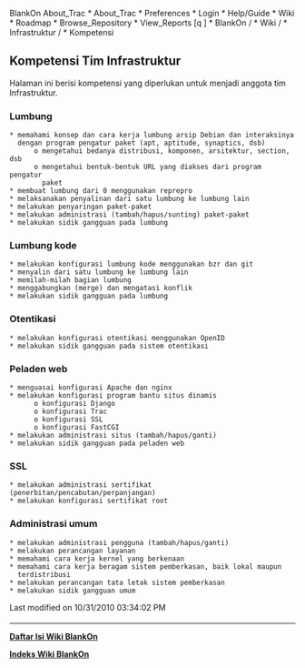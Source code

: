    BlankOn
 About_Trac
    * About_Trac
    * Preferences
    * Login
    * Help/Guide
    * Wiki
    * Roadmap
    * Browse_Repository
    * View_Reports
[q                 ]
    * BlankOn  /
    * Wiki  /
    * Infrastruktur  /
    * Kompetensi
## Kompetensi Tim Infrastruktur
Halaman ini berisi kompetensi yang diperlukan untuk menjadi anggota tim
Infrastruktur.
### Lumbung
    * memahami konsep dan cara kerja lumbung arsip Debian dan interaksinya
      dengan program pengatur paket (apt, aptitude, synaptics, dsb)
          o mengetahui bedanya distribusi, komponen, arsitektur, section, dsb
          o mengetahui bentuk-bentuk URL yang diakses dari program pengatur
            paket
    * membuat lumbung dari 0 menggunakan reprepro
    * melaksanakan penyalinan dari satu lumbung ke lumbung lain
    * melakukan penyaringan paket-paket
    * melakukan administrasi (tambah/hapus/sunting) paket-paket
    * melakukan sidik gangguan pada lumbung
### Lumbung kode
    * melakukan konfigurasi lumbung kode menggunakan bzr dan git
    * menyalin dari satu lumbung ke lumbung lain
    * memilah-milah bagian lumbung
    * menggabungkan (merge) dan mengatasi konflik
    * melakukan sidik gangguan pada lumbung
### Otentikasi
    * melakukan konfigurasi otentikasi menggunakan OpenID
    * melakukan sidik gangguan pada sistem otentikasi
### Peladen web
    * menguasai konfigurasi Apache dan nginx
    * melakukan konfigurasi program bantu situs dinamis
          o konfigurasi Django
          o konfigurasi Trac
          o konfigurasi SSL
          o konfigurasi FastCGI
    * melakukan administrasi situs (tambah/hapus/ganti)
    * melakukan sidik gangguan pada peladen web
### SSL
    * melakukan administrasi sertifikat (penerbitan/pencabutan/perpanjangan)
    * melakukan konfigurasi sertifikat root
### Administrasi umum
    * melakukan administrasi pengguna (tambah/hapus/ganti)
    * melakukan perancangan layanan
    * memahami cara kerja kernel yang berkenaan
    * memahami cara kerja beragam sistem pemberkasan, baik lokal maupun
      terdistribusi
    * melakukan perancangan tata letak sistem pemberkasan
    * melakukan sidik gangguan umum
Last modified on 10/31/2010 03:34:02 PM
#### 
    
 
 
 
 
 
---
[**Daftar Isi Wiki BlankOn**](/DaftarIsi/README.md)
 
[**Indeks Wiki BlankOn**](/Indeks.md)
